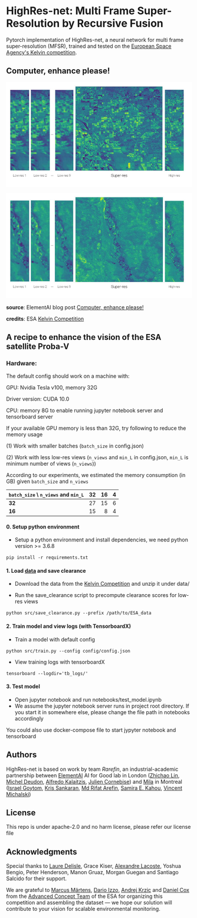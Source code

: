 # HighRes-net: Multi Frame Super-Resolution by Recursive Fusion

Pytorch implementation of HighRes-net, a neural network for multi frame super-resolution (MFSR), trained and tested on the [European Space Agency's Kelvin competition](https://kelvins.esa.int/proba-v-super-resolution/home/).

## Computer, enhance please!


![alt HRNet in action 1](Example_SR_1.jpg)

![alt HRNet in action 2](Example_SR_2.jpg)

**source**: ElementAI blog post [Computer, enhance please!](https://www.elementai.com/news/2019/computer-enhance-please)

**credits**: ESA [Kelvin Competition](https://kelvins.esa.int/proba-v-super-resolution/home/)

## A recipe to enhance the vision of the ESA satellite Proba-V

### Hardware:
The default config should work on a machine with:

GPU: Nvidia Tesla v100, memory 32G

Driver version: CUDA 10.0

CPU: memory 8G to enable running jupyter notebook server and tensorboard server

If your available GPU memory is less than 32G, try following to reduce the memory usage

(1) Work with smaller batches (`batch_size` in config.json)

(2) Work with less low-res views (`n_views` and `min_L` in config.json, `min_L` is minimum number of views (`n_views`)) 

According to our experiments, we estimated the memory consumption (in GB) given `batch_size` and `n_views` 


|   `batch_size` \ `n_views` and `min_L`|**32**| **16**| **4**|
| ----------- |:------:| -----:|  -----:|
| **32** | 27 | 15 | 6|
| **16** | 15 | 8 | 4 |



#### 0. Setup python environment
- Setup a python environment and install dependencies, we need python version >= 3.6.8

```
pip install -r requirements.txt
```

#### 1. Load [data](https://kelvins.esa.int/proba-v-super-resolution/data/) and save clearance

- Download the data from the [Kelvin Competition](https://kelvins.esa.int/proba-v-super-resolution/home/) and unzip it under data/

- Run the save_clearance script to precompute clearance scores for low-res views 

```
python src/save_clearance.py --prefix /path/to/ESA_data
```  

#### 2. Train model and view logs (with TensorboardX)

- Train a model with default config

```
python src/train.py --config config/config.json
```

- View training logs with tensorboardX

```
tensorboard --logdir='tb_logs/'
```  

#### 3. Test model

- Open jupyter notebook and run notebooks/test_model.ipynb
- We assume the jupyter notebook server runs in project root directory. If you start it in somewhere else, 
please change the file path in notebooks accordingly 


You could also use docker-compose file to start jypyter notebook and tensorboard
     	
## Authors

HighRes-net is based on work by team *Rarefin*, an industrial-academic partnership between [ElementAI](https://www.elementai.com/) AI for Good lab in London ([Zhichao Lin](https://github.com/shexiaogui), [Michel Deudon](https://github.com/MichelDeudon), [Alfredo Kalaitzis](https://github.com/alkalait), [Julien Cornebise](https://twitter.com/jcornebise?lang=en-gb)) and [Mila](https://mila.quebec/en/) in Montreal ([Israel Goytom](https://twitter.com/igoytom?lang=en-gb), [Kris Sankaran](http://krisrs1128.github.io/personal-site/), [Md Rifat Arefin](https://github.com/rarefin), [Samira E. Kahou](https://twitter.com/samiraekahou?lang=en), [Vincent Michalski](https://twitter.com/v_michalski?lang=en-gb))

## License
This repo is under apache-2.0 and no harm license, please refer our license file


## Acknowledgments

Special thanks to [Laure Delisle](https://twitter.com/laure_delisle?lang=en), Grace Kiser, [Alexandre Lacoste](https://twitter.com/alex_lacoste_), Yoshua Bengio, Peter Henderson, Manon Gruaz, Morgan Guegan and Santiago Salcido for their support.

We are grateful to [Marcus Märtens](https://www.esa.int/gsp/ACT/team/marcus_maertens.html), [Dario Izzo](https://www.esa.int/gsp/ACT/team/dario_izzo.html), [Andrej Krzic](https://www.esa.int/gsp/ACT/team/andrej_krzic.html) and [Daniel Cox](https://www.esa.int/gsp/ACT/team/daniel_cox.html) from the [Advanced Concept Team](http://www.esa.int/gsp/ACT/about/whoweare.html) of the ESA for organizing this competition and assembling the dataset — we hope our solution will contribute to your vision for scalable environmental monitoring.

